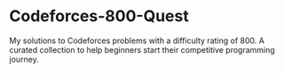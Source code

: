# Codeforces-800-Quest
My solutions to Codeforces problems with a difficulty rating of 800. A curated collection to help beginners start their competitive programming journey.
